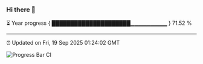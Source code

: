 ### Hi there 👋

⏳ Year progress { █████████████████████▁▁▁▁▁▁▁▁▁ } 71.52 %

---

⏰ Updated on Fri, 19 Sep 2025 01:24:02 GMT

![Progress Bar CI](https://github.com/liununu/liununu/workflows/Progress%20Bar%20CI/badge.svg)
